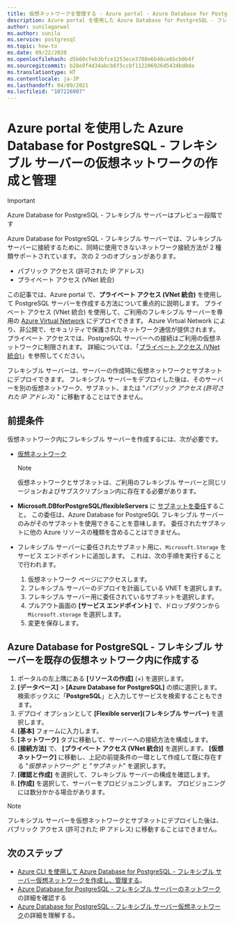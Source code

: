 ```yaml
---
title: 仮想ネットワークを管理する - Azure portal - Azure Database for PostgreSQL - フレキシブル サーバー
description: Azure portal を使用した Azure Database for PostgreSQL - フレキシブル サーバーの仮想ネットワークの作成と管理
author: sunilagarwal
ms.author: sunila
ms.service: postgresql
ms.topic: how-to
ms.date: 09/22/2020
ms.openlocfilehash: d5b60cfeb3bfce1253ece3708e6b48ce6bcb0b4f
ms.sourcegitcommit: b28e9f4d34abcb6f5ccbf112206926d5434bd0da
ms.translationtype: HT
ms.contentlocale: ja-JP
ms.lasthandoff: 04/09/2021
ms.locfileid: "107226907"
---
```

# <a name="create-and-manage-virtual-networks-for-azure-database-for-postgresql---flexible-server-using-the-azure-portal"></a>Azure portal を使用した Azure Database for PostgreSQL - フレキシブル サーバーの仮想ネットワークの作成と管理

> [!IMPORTANT]
> Azure Database for PostgreSQL - フレキシブル サーバーはプレビュー段階です

Azure Database for PostgreSQL - フレキシブル サーバーでは、フレキシブル サーバーに接続するために、同時に使用できないネットワーク接続方法が 2 種類サポートされています。 次の 2 つのオプションがあります。

* パブリック アクセス (許可された IP アドレス)
* プライベート アクセス (VNet 統合)

この記事では、Azure portal で、**プライベート アクセス (VNet 統合)** を使用して PostgreSQL サーバーを作成する方法について重点的に説明します。 プライベート アクセス (VNet 統合) を使用して、ご利用のフレキシブル サーバーを専用の [Azure Virtual Network](../../virtual-network/virtual-networks-overview.md) にデプロイできます。 Azure Virtual Network により、非公開で、セキュリティで保護されたネットワーク通信が提供されます。 プライベート アクセスでは、PostgreSQL サーバーへの接続はご利用の仮想ネットワークに制限されます。 詳細については、「[プライベート アクセス (VNet 統合)](./concepts-networking.md#private-access-vnet-integration)」を参照してください。

フレキシブル サーバーは、サーバーの作成時に仮想ネットワークとサブネットにデプロイできます。 フレキシブル サーバーをデプロイした後は、そのサーバーを別の仮想ネットワーク、サブネット、または "*パブリック アクセス (許可された IP アドレス)* " に移動することはできません。

## <a name="prerequisites"></a>前提条件
仮想ネットワーク内にフレキシブル サーバーを作成するには、次が必要です。
- [仮想ネットワーク](../../virtual-network/quick-create-portal.md#create-a-virtual-network)
    > [!Note]
    > 仮想ネットワークとサブネットは、ご利用のフレキシブル サーバーと同じリージョンおよびサブスクリプション内に存在する必要があります。

-  **Microsoft.DBforPostgreSQL/flexibleServers** に [サブネットを委任](../../virtual-network/manage-subnet-delegation.md#delegate-a-subnet-to-an-azure-service)すること。 この委任は、Azure Database for PostgreSQL フレキシブル サーバーのみがそのサブネットを使用できることを意味します。 委任されたサブネットに他の Azure リソースの種類を含めることはできません。
-  フレキシブル サーバーに委任されたサブネット用に、`Microsoft.Storage` をサービス エンドポイントに追加します。 これは、次の手順を実行することで行われます。
     1. 仮想ネットワーク ページにアクセスします。
     2. フレキシブル サーバーのデプロイを計画している VNET を選択します。
     3. フレキシブル サーバー用に委任されているサブネットを選択します。
     4. プルアウト画面の **[サービス エンドポイント]** で、ドロップダウンから `Microsoft.storage` を選択します。
     5. 変更を保存します。


## <a name="create-azure-database-for-postgresql---flexible-server-in-an-already-existing-virtual-network"></a>Azure Database for PostgreSQL - フレキシブル サーバーを既存の仮想ネットワーク内に作成する

1. ポータルの左上隅にある **[リソースの作成]** (+) を選択します。
2. **[データベース]**  >  **[Azure Database for PostgreSQL]** の順に選択します。 検索ボックスに「**PostgreSQL**」と入力してサービスを検索することもできます。
3. デプロイ オプションとして **[Flexible server]\(フレキシブル サーバー\)** を選択します。
4. **[基本]** フォームに入力します。
5. **[ネットワーク]** タブに移動して、サーバーへの接続方法を構成します。
6. **[接続方法]** で、 **[プライベート アクセス (VNet 統合)]** を選択します。 **[仮想ネットワーク]** に移動し、上記の前提条件の一環として作成して既に存在する "*仮想ネットワーク*" と "*サブネット*" を選択します。
7. **[確認と作成]** を選択して、フレキシブル サーバーの構成を確認します。
8. **[作成]** を選択して、サーバーをプロビジョニングします。 プロビジョニングには数分かかる場合があります。

>[!Note]
> フレキシブル サーバーを仮想ネットワークとサブネットにデプロイした後は、パブリック アクセス (許可された IP アドレス) に移動することはできません。
## <a name="next-steps"></a>次のステップ
- [Azure CLI を使用して Azure Database for PostgreSQL - フレキシブル サーバー仮想ネットワークを作成し、管理する](./how-to-manage-virtual-network-cli.md)。
- [Azure Database for PostgreSQL - フレキシブル サーバーのネットワーク](./concepts-networking.md)の詳細を確認する
- [Azure Database for PostgreSQL - フレキシブル サーバー仮想ネットワーク](./concepts-networking.md#private-access-vnet-integration)の詳細を理解する。